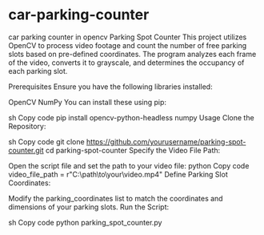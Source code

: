 # car-parking-counter
car parking counter in opencv 
Parking Spot Counter
This project utilizes OpenCV to process video footage and count the number of free parking slots based on pre-defined coordinates. The program analyzes each frame of the video, converts it to grayscale, and determines the occupancy of each parking slot.

Prerequisites
Ensure you have the following libraries installed:

OpenCV
NumPy
You can install these using pip:

sh
Copy code
pip install opencv-python-headless numpy
Usage
Clone the Repository:

sh
Copy code
git clone https://github.com/yourusername/parking-spot-counter.git
cd parking-spot-counter
Specify the Video File Path:

Open the script file and set the path to your video file:
python
Copy code
video_file_path = r"C:\path\to\your\video.mp4"
Define Parking Slot Coordinates:

Modify the parking_coordinates list to match the coordinates and dimensions of your parking slots.
Run the Script:

sh
Copy code
python parking_spot_counter.py
